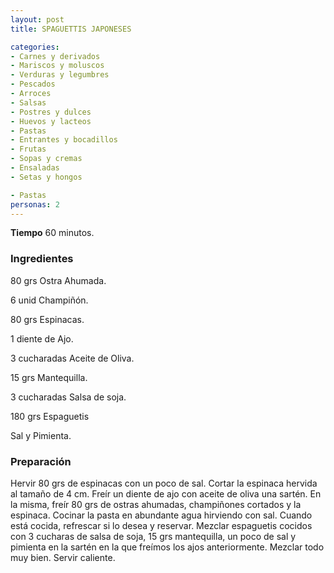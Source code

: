 ```yaml
---
layout: post
title: SPAGUETTIS JAPONESES

categories:
- Carnes y derivados
- Mariscos y moluscos
- Verduras y legumbres
- Pescados
- Arroces
- Salsas
- Postres y dulces
- Huevos y lacteos
- Pastas
- Entrantes y bocadillos
- Frutas
- Sopas y cremas
- Ensaladas
- Setas y hongos

- Pastas
personas: 2 
---
```

<b>Tiempo</b> 60 minutos.

<h3>Ingredientes</h3>
80 grs Ostra Ahumada.

6 unid Champiñón.

80 grs Espinacas.

1 diente de Ajo.

3 cucharadas Aceite de Oliva.

15 grs Mantequilla.

3 cucharadas Salsa de soja.

180 grs Espaguetis

Sal y Pimienta.

<h3>Preparación</h3>
Hervir 80 grs de espinacas con un poco de sal. Cortar la espinaca hervida al tamaño de 4 cm. Freír un diente de ajo con aceite de oliva una sartén. En la misma, freír 80 grs de ostras ahumadas, champiñones cortados y la espinaca. Cocinar la pasta en abundante agua hirviendo con sal. Cuando está cocida, refrescar si lo desea y reservar. Mezclar espaguetis cocidos con 3 cucharas de salsa de soja, 15 grs mantequilla, un poco de sal y pimienta en la sartén en la que freímos los ajos anteriormente. Mezclar todo muy bien. Servir caliente.

